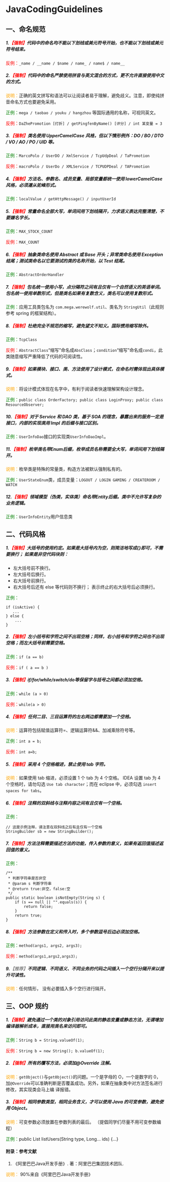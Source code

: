 # JavaCodingGuidelines

## 一、命名规范

##### 1.<font color=Red>【强制】</font>代码中的命名均不能以下划线或美元符号开始，也不能以下划线或美元符号结束。

<font color=Red>反例：</font>`_name / __name / $name / name_ / name$ / name__`

##### 2.<font color=Red>【强制】</font>代码中的命名严禁使用拼音与英文混合的方式，更不允许直接使用中文的方式。

<font color=Orange>说明：</font>正确的英文拼写和语法可以让阅读者易于理解，避免歧义。注意，即使纯拼音命名方式也要避免采用。

<font color=Green>正例：</font>`mega / taobao / youku / hangzhou` 等国际通用的名称，可视同英文。

<font color=Red>反例：</font>`DaZhePromotion [打折] / getPingfenByName() [评分] / int 某变量 = 3`

##### 3.<font color=Red>【强制】</font>类名使用 UpperCamelCase 风格，但以下情形例外：DO / BO / DTO / VO / AO / PO / UID 等。

<font color=Green>正例：</font>`MarcoPolo / UserDO / XmlService / TcpUdpDeal / TaPromotion`

<font color=Red>反例：</font>`macroPolo / UserDo / XMLService / TCPUDPDeal / TAPromotion`

##### 4.<font color=Red>【强制】</font>方法名、参数名、成员变量、局部变量都统一使用 lowerCamelCase 风格，必须遵从驼峰形式。

<font color=Green>正例：</font>`localValue / getHttpMessage() / inputUserId`

##### 5.<font color=Red>【强制】</font>常量命名全部大写，单词间用下划线隔开，力求语义表达完整清楚，不要嫌名字长。

<font color=Green>正例：</font>`MAX_STOCK_COUNT`

<font color=Red>反例：</font>`MAX_COUNT`

##### 6.<font color=Red>【强制】</font>抽象类命名使用 Abstract 或 Base 开头；异常类命名使用 Exception 结尾；测试类命名以它要测试的类的名称开始，以 Test 结尾。

<font color=Green>正例：</font>`AbstractOrderHandler`

##### 7.<font color=Red>【强制】</font>包名统一使用小写，点分隔符之间有且仅有一个自然语义的英语单词。包名统一使用单数形式，但是类名如果有复数含义，类名可以使用复数形式。

<font color=Green>正例：</font>应用工具类包名为 `com.mega.werewolf.util`、类名为 `StringUtil`（此规则参考 spring 的框架结构）。

##### 8.<font color=Red>【强制】</font>杜绝完全不规范的缩写，避免望文不知义。国际惯用缩写除外。

<font color=Green>正例：</font>`TcpClass`

<font color=Red>反例：</font>`AbstractClass`“缩写”命名成`AbsClass`；`condition`“缩写”命名成`condi`，此类随意缩写严重降低了代码的可阅读性。

##### 9.<font color=Red>【强制】</font>如果模块、接口、类、方法使用了设计模式，在命名时需体现出具体模式。

<font color=Orange>说明：</font>将设计模式体现在名字中，有利于阅读者快速理解架构设计理念。

<font color=Green>正例：</font>`public class OrderFactory; public class LoginProxy; public class ResourceObserver;`

##### 10.<font color=Red>【强制】</font>对于 Service 和 DAO 类，基于 SOA 的理念，暴露出来的服务一定是接口，内部的实现类用 Impl 的后缀与接口区别。

<font color=Green>正例：</font>`UserInfoDao`接口的实现类`UserInfoDaoImpl`。

##### 11.<font color=Red>【强制】</font>枚举类名带Enum后缀，枚举成员名称需要全大写，单词间用下划线隔开。

<font color=Orange>说明：</font>枚举类是特殊的常量类，构造方法被默认强制私有的。

<font color=Green>正例：</font>`UserStateEnum`类，成员变量：`LOGOUT / LOGIN GAMING / CREATEROOM / WATCH`

##### 12.<font color=Red>【强制】</font>领域模型（伪类，实体类）命名带Entity后缀。类中不允许写复杂的业务逻辑。

<font color=Green>正例：</font>`UserInfoEntity`用户信息类

## 二、代码风格

##### 1.<font color=Red>【强制】</font>大括号的使用约定。如果是大括号内为空，则简洁地写成{}即可，不需要换行； 如果是非空代码块则：
* 左大括号前不换行。
* 左大括号后换行。
* 右大括号前换行。
* 右大括号后还有 else 等代码则不换行； 表示终止的右大括号后必须换行。

<font color=Green>正例：</font> 
```
if (isActive) {
   ...
} else {
    ...
}
```

##### 2.<font color=Red>【强制】</font>左小括号和字符之间不出现空格；同样，右小括号和字符之间也不出现空格；而左大括号前需要空格。

<font color=Green>正例：</font>`if (a == b)`

<font color=Red>反例：</font>`if ( a == b )`

##### 3.<font color=Red>【强制】</font>if/for/while/switch/do等保留字与括号之间都必须加空格。

<font color=Green>正例：</font>`while (a > 0)`

<font color=Red>反例：</font>`while(a > 0)`

##### 4.<font color=Red>【强制】</font>任何二目、三目运算符的左右两边都需要加一个空格。

<font color=Orange>说明：</font>运算符包括赋值运算符=、逻辑运算符&&、加减乘除符号等。

<font color=Green>正例：</font>`int a = b;`

<font color=Red>反例：</font>`int a=b;`

##### 5.<font color=Red>【强制】</font>采用 4 个空格缩进，禁止使用 tab 字符。

<font color=Orange>说明：</font>如果使用 tab 缩进，必须设置 1 个 tab 为 4 个空格。 IDEA 设置 tab 为 4 个空格时，请勿勾选 `Use tab character`；而在 eclipse 中，必须勾选 `insert spaces for tabs`。

##### 6.<font color=Red>【强制】</font>注释的双斜线与注释内容之间有且仅有一个空格。

<font color=Green>正例：</font>
```
// 这是示例注释，请注意在双斜线之后有且仅有一个空格
StringBuilder sb = new StringBuilder();
```

##### 7.<font color=Red>【强制】</font>方法注释需要描述方法的功能，传入参数的意义，如果有返回值描述返回值的意义。

<font color=Green>正例：</font>

```
/**
 * 判断字符串是否非空
 * @param s 判断字符串
 * @return true:非空，false:空
 */
public static boolean isNotEmpty(String s) {
	if (s == null || "".equals(s)) {
		return false;
	}
	return true;
}

```

##### 8.<font color=Red>【强制】</font>方法参数在定义和传入时，多个参数逗号后边必须加空格。

<font color=Green>正例：</font>`method(args1, args2, args3);`

<font color=Red>反例：</font>`method(args1,args2,args3);`

##### 9.<font color=Gray>【推荐】</font>不同逻辑、不同语义、不同业务的代码之间插入一个空行分隔开来以提升可读性。

<font color=Orange>说明：</font>任何情形， 没有必要插入多个空行进行隔开。

## 三、OOP 规约

##### 1.<font color=Red>【强制】</font>避免通过一个类的对象引用访问此类的静态变量或静态方法，无谓增加编译器解析成本，直接用类名来访问即可。

<font color=Green>正例：</font>`String b = String.valueOf(1);`

<font color=Red>反例：</font>`String b = new String(); b.valueOf(1);`

##### 2.<font color=Red>【强制】</font>所有的覆写方法，必须加@Override 注解。

<font color=Orange>说明：</font>`getObject()`与`get0bject()`的问题。一个是字母的 O，一个是数字的 0，加`@Override`可以准确判断是否覆盖成功。另外，如果在抽象类中对方法签名进行修改，其实现类会马上编
译报错。

##### 3.<font color=Red>【强制】</font>相同参数类型，相同业务含义，才可以使用 Java 的可变参数，避免使用 Object。

<font color=Orange>说明：</font>可变参数必须放置在参数列表的最后。 （提倡同学们尽量不用可变参数编程）

<font color=Green>正例：</font>public List<User> listUsers(String type, Long... ids) {...}



#### 附录：参考文献

1. 《阿里巴巴Java开发手册》. 著：阿里巴巴集团技术团队.

<font color=Orange>说明：</font> 90%来自《阿里巴巴Java开发手册》
